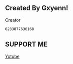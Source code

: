 ## Created By Gxyenn!

Creator
```bash
6283877636168
```

## SUPPORT ME
[Yotube](https://youtube.com/@Gxyenn)
